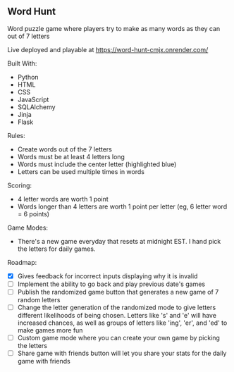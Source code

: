 Word Hunt
-----

Word puzzle game where players try to make as many words as they can out of 7 letters

Live deployed and playable at https://word-hunt-cmjx.onrender.com/

Built With:
- Python
- HTML
- CSS
- JavaScript
- SQLAlchemy
- Jinja
- Flask

Rules:
- Create words out of the 7 letters
- Words must be at least 4 letters long
- Words must include the center letter (highlighted blue)
- Letters can be used multiple times in words
  
Scoring:
- 4 letter words are worth 1 point
- Words longer than 4 letters are worth 1 point per letter (eg, 6 letter word = 6 points)
  
Game Modes:
- There's a new game everyday that resets at midnight EST. I hand pick the letters for daily games.

Roadmap:
- [x] Gives feedback for incorrect inputs displaying why it is invalid
- [ ] Implement the ability to go back and play previous date's games
- [ ] Publish the randomized game button that generates a new game of 7 random letters
- [ ] Change the letter generation of the randomized mode to give letters different likelihoods of being chosen. Letters like 's' and 'e' will have increased chances, as well as groups of letters like 'ing', 'er', and 'ed' to make games more fun
- [ ] Custom game mode where you can create your own game by picking the letters
- [ ] Share game with friends button will let you share your stats for the daily game with friends
